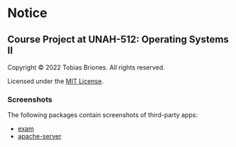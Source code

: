 # Notice

## Course Project at UNAH-512: Operating Systems II

Copyright © 2022 Tobias Briones. All rights reserved.

Licensed under the [MIT License](LICENSE).

### Screenshots

The following packages contain screenshots of third-party apps:

- [exam](exam/screenshots/notice.md)
- [apache-server](apache-server/screenshots/notice.md)
